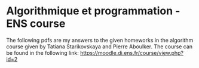 # Algorithmique et programmation - ENS course
The following pdfs are my answers to the given homeworks in the algorithm course given by Tatiana Starikovskaya and 
Pierre Aboulker. The course can be found in the following link:
https://moodle.di.ens.fr/course/view.php?id=2
